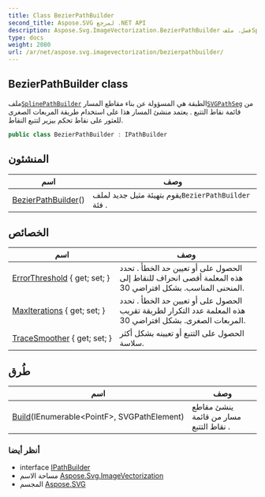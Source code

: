 ```yaml
---
title: Class BezierPathBuilder
second_title: Aspose.SVG لمرجع .NET API
description: Aspose.Svg.ImageVectorization.BezierPathBuilder فصل. ملفSplinePathBuilder الطبقة هي المسؤولة عن بناء مقاطع المسارSVGPathSeg من قائمة نقاط التتبع . يعتمد منشئ المسار هذا على استخدام طريقة المربعات الصغرى للعثور على نقاط تحكم بيزير لتتبع النقاط.
type: docs
weight: 2080
url: /ar/net/aspose.svg.imagevectorization/bezierpathbuilder/
---
```

## BezierPathBuilder class

ملف[`SplinePathBuilder`](../splinepathbuilder/) الطبقة هي المسؤولة عن بناء مقاطع المسار[`SVGPathSeg`](../../aspose.svg.paths/svgpathseg/) من قائمة نقاط التتبع . يعتمد منشئ المسار هذا على استخدام طريقة المربعات الصغرى للعثور على نقاط تحكم بيزير لتتبع النقاط.

```csharp
public class BezierPathBuilder : IPathBuilder
```

## المنشئون

| اسم | وصف |
| --- | --- |
| [BezierPathBuilder](bezierpathbuilder/)() | يقوم بتهيئة مثيل جديد لملف`BezierPathBuilder` فئة . |

## الخصائص

| اسم | وصف |
| --- | --- |
| [ErrorThreshold](../../aspose.svg.imagevectorization/bezierpathbuilder/errorthreshold/) { get; set; } | الحصول على أو تعيين حد الخطأ . تحدد هذه المعلمة أقصى انحراف للنقاط إلى المنحنى المناسب. بشكل افتراضي 30. |
| [MaxIterations](../../aspose.svg.imagevectorization/bezierpathbuilder/maxiterations/) { get; set; } | الحصول على أو تعيين حد الخطأ . تحدد هذه المعلمة عدد التكرار لطريقة تقريب المربعات الصغرى. بشكل افتراضي 30. |
| [TraceSmoother](../../aspose.svg.imagevectorization/bezierpathbuilder/tracesmoother/) { get; set; } | الحصول على التتبع أو تعيينه بشكل أكثر سلاسة. |

## طُرق

| اسم | وصف |
| --- | --- |
| [Build](../../aspose.svg.imagevectorization/bezierpathbuilder/build/)(IEnumerable&lt;PointF&gt;, SVGPathElement) | ينشئ مقاطع مسار من قائمة نقاط التتبع . |

### أنظر أيضا

* interface [IPathBuilder](../ipathbuilder/)
* مساحة الاسم [Aspose.Svg.ImageVectorization](../../aspose.svg.imagevectorization/)
* المجسم [Aspose.SVG](../../)



